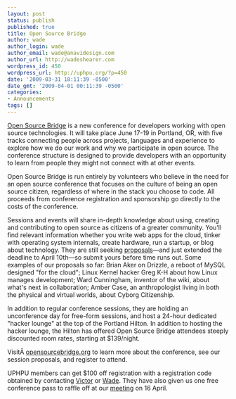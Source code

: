 ```yaml
---
layout: post
status: publish
published: true
title: Open Source Bridge
author: wade
author_login: wade
author_email: wade@anavidesign.com
author_url: http://wadeshearer.com
wordpress_id: 450
wordpress_url: http://uphpu.org/?p=450
date: '2009-03-31 18:11:39 -0500'
date_gmt: '2009-04-01 00:11:39 -0500'
categories:
- Announcements
tags: []
---
```

<p><a href="http://opensourcebridge.org/">Open Source Bridge</a> is a new conference for developers working with open source technologies. It will take place June 17-19 in Portland, OR, with five tracks connecting people across projects, languages and experience to explore how we do our work and why we participate in open source. The conference structure is designed to provide developers with an opportunity to learn from people they might not connect with at other events.</p>
<p>Open Source Bridge is run entirely by volunteers who believe in the need for an open source conference that focuses on the culture of being an open source citizen, regardless of where in the stack you choose to code. All proceeds from conference registration and sponsorship go directly to the costs of the conference.</p>
<p>Sessions and events will share in-depth knowledge about using, creating and contributing to open source as citizens of a greater community. You'll find relevant information whether you write web apps for the cloud, tinker with operating system internals, create hardware, run a startup, or blog about technology. They are still seeking <a href="http://opensourcebridge.org/proposals/">proposals</a>&mdash;and just extended the deadline to April 10th&mdash;so submit yours before time runs out. Some examples of our proposals so far: Brian Aker on Drizzle, a reboot of MySQL designed "for the cloud"; Linux Kernel hacker Greg K-H about how Linux manages development; Ward Cunningham, inventor of the wiki, about what's next in collaboration; Amber Case, an anthropologist living in both the physical and virtual worlds, about Cyborg Citizenship.</p>
<p>In addition to regular conference sessions, they are holding an unconference day for free-form sessions, and host a 24-hour dedicated "hacker lounge" at the top of the Portland Hilton. In addition to hosting the hacker lounge, the Hilton has offered Open Source Bridge attendees steeply discounted room rates, starting at $139/night.</p>
<p>VisitÂ <a href="http://opensourcebridge.org/">opensourcebridge.org</a> to learn more about the conference, see our session proposals, and register to attend.</p>
<p>UPHPU members can get $100 off registration with a registration code obtained by contacting <a href="http://uphpu.org/author/mindjuju/">Victor</a> or <a href="http://uphpu.org/author/wade/">Wade</a>. They have also given us one free conference pass to raffle off at our <a href="http://uphpu.org/events/">meeting</a> on 16 April.</p>
